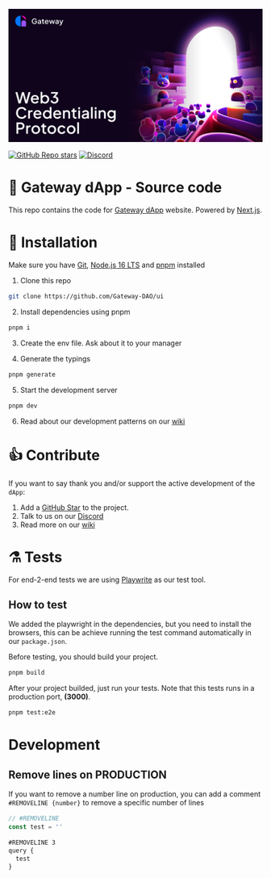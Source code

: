 ![Gateway - Web3 Credentialing Protocol](/public/social.png)

<a href="https://github.com/Gateway-DAO/ui/stargazers"><img alt="GitHub Repo stars" src="https://img.shields.io/github/stars/Gateway-DAO/ui?style=flat-square"></a>
<a href="https://discord.gg/tgt3KjcHGs"><img alt="Discord" src="https://img.shields.io/discord/898513755456036925?style=flat-square&label=discord"></a>

# 🚪 Gateway dApp - Source code

This repo contains the code for [Gateway dApp](https://mygateway.xyz) website. Powered by [Next.js](https://nextjs.org).



# 🔧 Installation


Make sure you have [Git](https://git-scm.com/), [Node.js 16 LTS](https://nodejs.org/) and [pnpm](https://pnpm.io/) installed

1. Clone this repo 
```sh
git clone https://github.com/Gateway-DAO/ui
```

2. Install dependencies using pnpm

```sh
pnpm i
```

3. Create the env file. Ask about it to your manager

4. Generate the typings
```sh
pnpm generate
```

5. Start the development server
```sh
pnpm dev
```

6. Read about our development patterns on our [wiki](https://github.com/Gateway-DAO/ui/wiki/Contributing)

# 👍 Contribute
If you want to say thank you and/or support the active development of the `dApp`:

1. Add a [GitHub Star](https://github.com/Gateway-DAO/ui/stargazers) to the project.
2. Talk to us on our [Discord](https://discord.gg/tgt3KjcHGs)
3. Read more on our [wiki](https://github.com/Gateway-DAO/ui/wiki/Contributing)

# ⚗️ Tests

For end-2-end tests we are using [Playwrite](https://playwright.dev/) as our test tool.

## How to test
We added the playwright in the dependencies, but you need to install the browsers, this can be achieve running the test command automatically in our `package.json`.

Before testing, you should build your project.

```sh
pnpm build
```

After your project builded, just run your tests. Note that this tests runs in a production port, **(3000)**.
```sh
pnpm test:e2e
```

# Development

## Remove lines on PRODUCTION

If you want to remove a number line on production, you can add a comment `#REMOVELINE {number}` to remove a specific number of lines

```ts
// #REMOVELINE
const test = ''
```

```gql
#REMOVELINE 3
query {
  test
}
```

